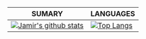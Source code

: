 | **SUMARY**                                                                                                                                              | **LANGUAGES**                                                                                                                                         |
| ------------------------------------------------------------------------------------------------------------------------------------------------------- | ----------------------------------------------------------------------------------------------------------------------------------------------------- |
| [![Jamir's github stats](https://github-readme-stats.vercel.app/api?username=jamirmachado&show_icons=true)](https://github.com/jamirmachado/github-readme-stats) | [![Top Langs](https://github-readme-stats.vercel.app/api/top-langs/?username=jamirmachado&layout=compact)](https://github.com/jamirmachado/github-readme-stats) |
